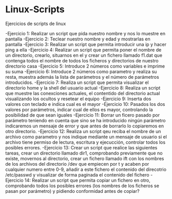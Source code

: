 # Linux-Scripts
Ejercicios de scripts de linux

-Ejercicio 1: Realizar un script que pida nuestro nombre y nos lo muestre en pantalla
-Ejercicio 2: Teclear nuestro nombre y edad y mostrarlas en pantalla
-Ejercicio 3: Realizar un script que permita introducir una ip y hacer ping a ella
-Ejercicio 4: Realizar un script que permita poner el nombre de un directorio, crearlo, situarnos en el y crear un fichero llamado f1.dat que contenga todos el nombre de todos los ficheros y directorios de nuestro directorio casa
-Ejercicio 5: Introduce 2 números como variables e imprime su suma
-Ejercicio 6: Introduce 2 números como parametro y realiza su resta, muestra además la lista de parámetros y el número de parámetros introducidos.
-Ejercicio 7: Realiza un script que permita visualizar el directorio home y la shell del usuario actual
-Ejercicio 8: Realiza un script que muestre las conexciones actuales, el contentido del directorio actual visualizando los ocultos y resetear el equipo
-Ejercicio 9: Inserta dos valores con teclado e indica cual es el mayor
-Ejercicio 10: Pasados los dos valores por parámetros, indicar cual de ellos es mayor, controlando la posibilidad de que sean iguales
-Ejercicio 11: Borrar un ficero pasado por parámetro teniendo en cuenta que sino se ha introducido ningún parámetro indicaremos un mensaje de error y que antes de borrarlo lo copiaremos en otro directorio.
-Ejercicio 12: Realiza un script qeu reciba el nombre de un archivo como parametro y nos indique mediante un mensaje de usuario si el archivo tiene permiso de lectura, escritura y ejecucción, controlar todos los posibles errores.
-Ejercicio 13: Crear un script que realice las siguientes tareas, crear un directorio llamado dir1, comprobando previamente que no existe, movernos al directorio, crear un fichero llamado ift con los nombres de los archivos del directorio /dev que empiecen por t y acaben por cualquier numero entre 0-9, añadir a este fichero el contenido del direcotrio /etc/passwd y visualizar de forma paginada el contenido del fichero
-Ejercicio 14: Realizar un script que permita copiar un fichero en otro, comprobando todos los posibles errores (los nombres de los ficheros se pasan por parámetro) y pidiendo conformidad antes de copiar?
